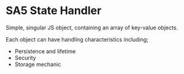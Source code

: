 # SA5 State Handler



Simple, singular JS object, containing an array of key-value objects.

Each object can have handling characteristics including;

* Persistence and lifetime&#x20;
* Security&#x20;
* Storage mechanic&#x20;
